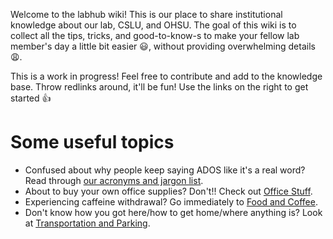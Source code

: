 Welcome to the labhub wiki! This is our place to share institutional knowledge about our lab, CSLU, and OHSU. The goal of this wiki is to collect all the tips, tricks, and good-to-know-s to make your fellow lab member's day a little bit easier :smiley:, without providing overwhelming details 😩. 

This is a work in progress!  Feel free to contribute and add to the knowledge base. Throw redlinks around, it'll be fun! Use the links on the right to get started :thumbsup:

# Some useful topics
* Confused about why people keep saying ADOS like it's a real word? Read through [our acronyms and jargon list](./04-CSLU-acronyms).
* About to buy your own office supplies? Don't!! Check out [Office Stuff](./06-office-stuff).
* Experiencing caffeine withdrawal? Go immediately to [Food and Coffee](./05-food-and-coffee).
* Don't know how you got here/how to get home/where anything is? Look at [Transportation and Parking](./07-transportation-and-parking).


